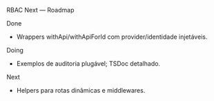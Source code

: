 RBAC Next — Roadmap

Done

- Wrappers withApi/withApiForId com provider/identidade injetáveis.

Doing

- Exemplos de auditoria plugável; TSDoc detalhado.

Next

- Helpers para rotas dinâmicas e middlewares.
